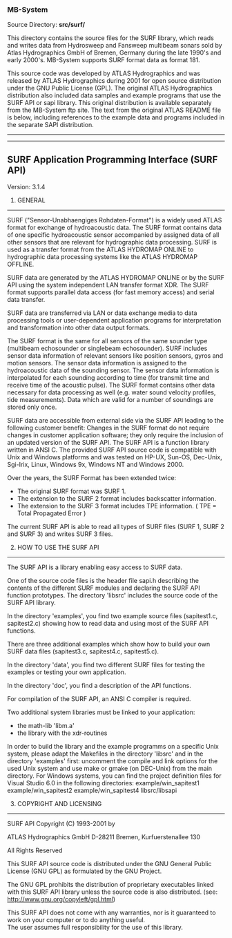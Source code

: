 ### MB-System

Source Directory: **src/surf/**

This directory contains the source files for the SURF library, which reads and writes data from Hydrosweep and Fansweep multibeam sonars sold by Atlas Hydrographics GmbH of Bremen, Germany during the late 1990's and early 2000's. MB-System supports SURF format data as format 181.

This source code was developed by ATLAS Hydrographics and was released by ATLAS Hydrographics during 2001 for open source distribution under the GNU Public License (GPL). The original ATLAS Hydrographics distribution also included data samples and example programs that use the SURF API or sapi library. This original distribution is available separately from the MB-System ftp site. The text from the original ATLAS README file is below, including references to the example data and programs included in the separate SAPI distribution.

-------------------------------------
-------------------------------------
SURF Application Programming Interface (SURF API)
-------------------------------------
Version: 3.1.4

1. GENERAL
-------------------------------------

SURF ("Sensor-Unabhaengiges Rohdaten-Format") is a widely used ATLAS format
for exchange of hydroacoustic data. The SURF format contains data of one
specific hydroacoustic sensor accompanied by assigned data of all other 
sensors that are relevant for hydrographic data processing. SURF is used 
as a transfer format from the ATLAS HYDROMAP ONLINE to hydrographic data
processing systems like the ATLAS HYDROMAP OFFLINE.

SURF data are generated by the ATLAS HYDROMAP ONLINE or by the SURF API using 
the system independent LAN transfer format XDR. The SURF format supports
parallel data access (for fast memory access) and serial data transfer.

SURF data are transferred via LAN or data exchange media to data processing
tools or user-dependent application programs for interpretation and
transformation into other data output formats. 

The SURF format is the same for all sensors of the same sounder type
(multibeam echosounder or singlebeam echosounder). SURF includes sensor data
information of relevant sensors like position sensors, gyros and motion 
sensors. The sensor data information is assigned to the hydroacoustic 
data of the sounding sensor. The sensor data information is interpolated
for each sounding according to time (for transmit time and receive time
of the acoustic pulse).
The SURF format contains other data necessary for data processing as well
(e.g. water sound velocity profiles, tide measurements). Data which 
are valid for a number of soundings are stored only once.

SURF data are accessible from external side via the SURF API leading to the
following customer benefit: Changes in the SURF format do not require 
changes in customer application software; they only require the inclusion
of an updated version of the SURF API. The SURF API is a function library
written in ANSI C. The provided SURF API source code is compatible with Unix
and Windows platforms and was tested on HP-UX, Sun-OS, Dec-Unix, Sgi-Irix,
Linux, Windows 9x, Windows NT and Windows 2000.

Over the years, the SURF Format has been extended twice:

- The original SURF format was SURF 1.
- The extension to the SURF 2 format includes backscatter information.
- The extension to the SURF 3 format includes TPE information.
 ( TPE = Total Propagated Error )

The current SURF API is able to read all types of SURF files (SURF 1, 
SURF 2 and SURF 3) and writes SURF 3 files.   

2. HOW TO USE THE SURF API
-----------------------------------------

The SURF API is a library enabling easy access to SURF data.

One of the source code files is the header file sapi.h describing the
contents of the different SURF modules and declaring the SURF API function
prototypes. The directory 'libsrc' includes the source code of the 
SURF API library.

In the directory 'examples', you find two example source files (sapitest1.c,
sapitest2.c) showing how to read data and using most of the SURF API functions.

There are three additional examples which show how to build your
own SURF data files (sapitest3.c, sapitest4.c, sapitest5.c).

In the directory 'data', you find two different SURF files for testing the
examples or testing your own application.

In the directory 'doc', you find a description of the API functions.

For compilation of the SURF API, an ANSI C compiler is required.

Two additional system libraries must be linked to your application:
- the math-lib 'libm.a' 
- the library with the xdr-routines

In order to build the library and the example programms on a specific
Unix system, please adapt the Makefiles in the directory 'libsrc' and
in the directory 'examples' first:
uncomment the compile and link options for the used Unix system and use
make or gmake (on DEC-Unix) from the main directory. 
For Windows systems, you can find the project definition files for 
Visual Studio 6.0 in the following directories:
example/win_sapitest1
example/win_sapitest2
example/win_sapitest4
libsrc/libsapi


3. COPYRIGHT AND LICENSING
-----------------------------------------

SURF API Copyright (C) 1993-2001 by
  
  ATLAS Hydrographics GmbH
  D-28211 Bremen, Kurfuerstenallee 130

All Rights Reserved

This SURF API source code is distributed under the GNU
General Public License (GNU GPL) as formulated by the GNU Project.

The GNU GPL prohibits the distribution of proprietary
executables linked with this SURF API library unless the
source code is also distributed. (see: http://www.gnu.org/copyleft/gpl.html)

This SURF API does not come with any warranties, nor is it
guaranteed to work on your computer or to do anything useful.  
The user assumes full responsibility for the use of this library.
